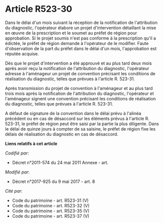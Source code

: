 # Article R523-30

Dans le délai d'un mois suivant la réception de la notification de l'attribution du diagnostic, l'opérateur élabore un projet
d'intervention détaillant la mise en œuvre de la prescription et le soumet au préfet de région pour approbation. Si le projet
soumis n'est pas conforme à la prescription qu'il a édictée, le préfet de région demande à l'opérateur de le modifier. Faute
d'observation de la part du préfet dans le délai d'un mois, l'approbation est réputée acquise. 

Dès que le projet d'intervention a été approuvé et au plus tard deux mois après avoir reçu la notification de l'attribution
du diagnostic, l'opérateur adresse à l'aménageur un projet de convention précisant les conditions de réalisation du
diagnostic, telles que prévues à l'article R. 523-31. 

Après transmission du projet de convention à l'aménageur et au plus tard trois mois après la notification de l'attribution du
diagnostic, l'opérateur et l'aménageur signent une convention précisant les conditions de réalisation du diagnostic, telles
que prévues à l'article R. 523-31. 

A défaut de signature de la convention dans le délai prévu à l'alinéa précédent ou en cas de désaccord sur les éléments
prévus à l'article R. 523-31, le préfet de région peut être saisi par la partie la plus diligente. Dans le délai de quinze
jours à compter de sa saisine, le préfet de région fixe les délais de réalisation du diagnostic en cas de désaccord.

**Liens relatifs à cet article**

_Codifié par_:

  - Décret n°2011-574 du 24 mai 2011 Annexe - art.

_Modifié par_:

  - Décret n°2017-925 du 9 mai 2017 - art. 8

_Cité par_:

  - Code du patrimoine - art. R523-31 (V)
  - Code du patrimoine - art. R523-32 (V)
  - Code du patrimoine - art. R523-35 (V)
  - Code du patrimoine - art. R523-37 (V)
